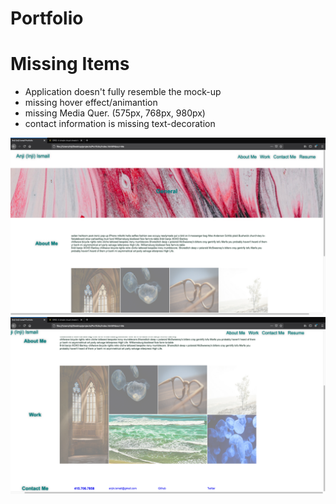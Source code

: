 # Portfolio

# Missing Items

- Application doesn't fully resemble the mock-up
- missing hover effect/animantion
- missing Media Quer. (575px, 768px, 980px)
- contact information is missing text-decoration 

<img src="https://github.com/AnjinIsmail/Portfolio/blob/master/assets/images/Screen%20Shot%201.png?raw=true">
<img src="https://github.com/AnjinIsmail/Portfolio/blob/master/assets/images/Screen%20Shot%202.png?raw=true">


